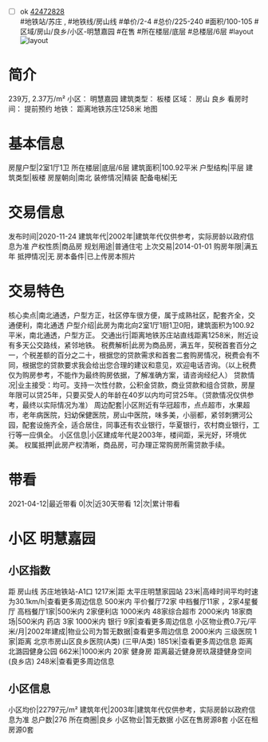 - [ ] ok [42472828](https://bj.5i5j.com/ershoufang/42472828.html)  
 #地铁站/苏庄 ,  #地铁线/房山线
#单价/2-4 #总价/225-240 #面积/100-105   #区域/房山/良乡/小区-明慧嘉园 #在售 #所在楼层/底层 #总楼层/6层 #layout 
![layout](http://image2.5i5j.com//group1/M00/27/BB/CgqJMlzcx5iAQI-8AACrHp5EDTs807.jpg_P5.jpg) 
# 简介 
 239万,  2.37万/m² 
小区： 明慧嘉园
建筑类型： 板楼
区域： 房山 良乡
看房时间： 提前预约
地铁： 距离地铁苏庄1258米 地图
# 基本信息 
 房屋户型|2室1厅1卫
所在楼层|底层/6层
建筑面积|100.92平米
户型结构|平层
建筑类型|板楼
房屋朝向|南北
装修情况|精装
配备电梯|无
# 交易信息 
 发布时间|2020-11-24
建筑年代|2002年|建筑年代仅供参考，实际房龄以政府信息为准
产权性质|商品房
规划用途|普通住宅
上次交易|2014-01-01
购房年限|满五年
抵押情况|无
房本备件|已上传房本照片
# 交易特色 
 核心卖点|南北通透，户型方正，社区停车很方便，属于成熟社区，配套齐全，交通便利，南北通透
户型介绍|此房为南北向2室1厅1厨1卫0阳，建筑面积为100.92平米，南北通透，户型方正。
交通出行|距离地铁苏庄站直线距离1258米，附近设有多天公交路线，紧邻地铁。
税费解析|此房为商品房，满五年，契税首套百分之一，个税差额的百分之二十，根据您的贷款需求和首套二套购房情况，税费会有不同，根据您的贷款要求我会给出您合理的建议和意见，欢迎电话咨询。（以上税费仅为购房参考，不能作为最终购房依据，了解准确方案，请咨询经纪人）
贷款情况|业主接受：均可。支持一次性付款，公积金贷款，商业贷款和组合贷款，房屋年限可以贷25年，只要买受人的年龄在40岁以内均可贷25年。（贷款情况仅供参考，最终以实际情况为准）
周边配套|小区附近有华冠超市，点点超市，水果超市，老年病医院，妇幼保健医院，房山中医院，味多美，小丽都，紧邻刺猬河公园，配套设施齐全，适合居住，同事还有农业银行，华夏银行，农村商业银行，工行等一应俱全。
小区信息|小区建成年代是2003年，楼间距，采光好，环境优美。
权属抵押|此房产权清晰，商品房，可办理正常购房所需贷款手续。
# 带看 
 2021-04-12|最近带看	 0|次|近30天带看	 12|次|累计带看
# 小区 明慧嘉园
## 小区指数 
 距 房山线 苏庄地铁站-A1口 1217米|距 太平庄明慧家园站 23米|高峰时间平均时速为30.1km/h|查看更多周边信息
500米内 平价餐厅72家
中档餐厅11家 ，2家4星餐厅
高档餐厅1家|500米内 2家便利店
1000米内 48家综合超市
2000米内 18家商场|500米内 药店 3家
1000米内 银行 9家|查看更多周边信息
小区物业费0.7元/平米/月|2002年建成|物业公司为暂无数据|查看更多周边信息
2000米内 三级医院 1家|距离 北京市房山区良乡医院(A类) (三甲/A类) 1851米|查看更多周边信息
距离 北潞园健身公园 662米|1000米内 20家 健身房
距离最近健身房玖晟捷健身空间(良乡店) 248米|查看更多周边信息
## 小区信息 
 小区均价|22797元/m²
建筑年代|2003年|建筑年代仅供参考，实际房龄以政府信息为准
总户数|276
所在商圈|良乡
小区物业|暂无数据
小区在售房源8套
小区在租房源0套
